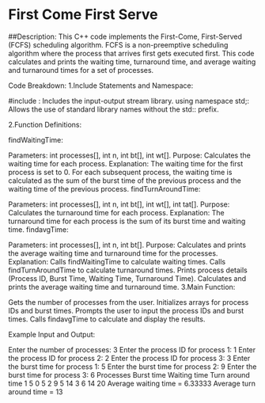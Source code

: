 # First Come First Serve
##Description:
This C++ code implements the First-Come, First-Served (FCFS) scheduling algorithm. FCFS is a non-preemptive scheduling algorithm where the process that arrives first gets executed first. This code calculates and prints the waiting time, turnaround time, and average waiting and turnaround times for a set of processes.

Code Breakdown:
1.Include Statements and Namespace:

#include <iostream>: Includes the input-output stream library.
using namespace std;: Allows the use of standard library names without the std:: prefix.

2.Function Definitions:

findWaitingTime:

Parameters: int processes[], int n, int bt[], int wt[].
Purpose: Calculates the waiting time for each process.
Explanation:
The waiting time for the first process is set to 0.
For each subsequent process, the waiting time is calculated as the sum of the burst time of the previous process and the waiting time of the previous process.
findTurnAroundTime:

Parameters: int processes[], int n, int bt[], int wt[], int tat[].
Purpose: Calculates the turnaround time for each process.
Explanation:
The turnaround time for each process is the sum of its burst time and waiting time.
findavgTime:

Parameters: int processes[], int n, int bt[].
Purpose: Calculates and prints the average waiting time and turnaround time for the processes.
Explanation:
Calls findWaitingTime to calculate waiting times.
Calls findTurnAroundTime to calculate turnaround times.
Prints process details (Process ID, Burst Time, Waiting Time, Turnaround Time).
Calculates and prints the average waiting time and turnaround time.
3.Main Function:

Gets the number of processes from the user.
Initializes arrays for process IDs and burst times.
Prompts the user to input the process IDs and burst times.
Calls findavgTime to calculate and display the results.

Example Input and Output:

Enter the number of processes: 3
Enter the process ID for process 1: 1
Enter the process ID for process 2: 2
Enter the process ID for process 3: 3
Enter the burst time for process 1: 5
Enter the burst time for process 2: 9
Enter the burst time for process 3: 6
Processes  Burst time  Waiting time  Turn around time
 1         5          0             5
 2         9          5             14
 3         6          14            20
Average waiting time = 6.33333
Average turn around time = 13
